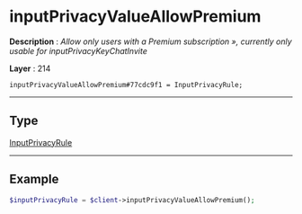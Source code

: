 # inputPrivacyValueAllowPremium

**Description** : *Allow only users with a Premium subscription &raquo;, currently only usable for inputPrivacyKeyChatInvite*

**Layer** : 214

```tl
inputPrivacyValueAllowPremium#77cdc9f1 = InputPrivacyRule;
```

---

## Type

[InputPrivacyRule](type/InputPrivacyRule)

---

## Example

```php
$inputPrivacyRule = $client->inputPrivacyValueAllowPremium();
```